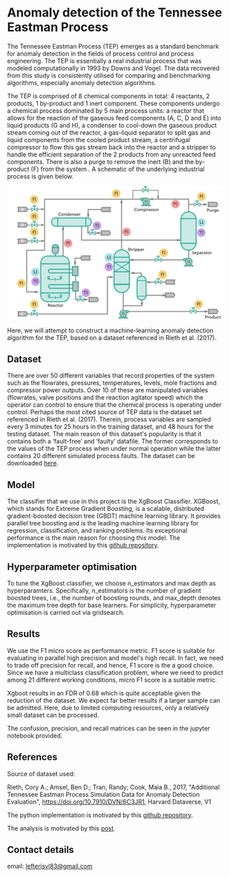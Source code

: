 # Anomaly detection of the Tennessee Eastman Process


The Tennessee Eastman Process (TEP) emerges as a standard benchmark for anomaly detection in the fields of process control and process engineering. The TEP is essentially a real industrial process that was modeled computationally in 1993 by Downs and Vogel. The data recovered from this study is consistently utilised for comparing and benchmarking algorithms, especially anomaly detection algorithms. 


The TEP is comprised of 8 chemical components in total: 4 reactants, 2 products, 1 by-product and 1 inert component. These components undergo a chemical process dominated by 5 main process units: a reactor that allows for the reaction of the gaseous feed components (A, C, D and E) into liquid products (G and H), a condenser to cool-down the gaseous product stream coming out of the reactor, a gas-liquid separator to split gas and liquid components from the cooled product stream, a centrifugal compressor to flow this gas stream back into the reactor and a stripper to handle the efficient separation of the 2 products from any unreacted feed components. There is also a purge to remove the inert (B) and the by-product (F) from the system . A schematic of the underlying industrial process is given below.

![Screenshot](TEP.png)


Here, we will attempt to construct a machine-learning anomaly detection algorithm for the TEP, based on a dataset referenced in Rieth et al. (2017).

## Dataset

There are over 50 different variables that record properties of the system such as the flowrates, pressures, temperatures, levels, mole fractions and compressor power outputs. Over 10 of these are manipulated variables (flowrates, valve positions and the reaction agitator speed) which the operator can control to ensure that the chemical process is operating under control. Perhaps the most cited source of TEP data is the dataset set referenced in Rieth et al. (2017). Therein, process variables are sampled every 3 minutes for 25 hours in the training dataset, and 48 hours for the testing dataset. The main reason of this dataset's popularity is that it contains both a ‘fault-free’ and ‘faulty’ datafile. The former corresponds to the values of the TEP process when under normal operation while the latter contains 20 different simulated process faults. The dataset can be downloaded [here](https://dataverse.harvard.edu/dataset.xhtml?persistentId=doi:10.7910/DVN/6C3JR1).

## Model

The classifier that we use in this project is the XgBoost Classifier. XGBoost, which stands for Extreme Gradient Boosting, is a scalable, distributed gradient-boosted decision tree (GBDT) machine learning library. It provides parallel tree boosting and is the leading machine learning library for regression, classification, and ranking problems. Its exceptional performance is the main reason for choosing this model. The implementation is motivated by this [github repository](https://github.com/mrunal46/TEP-Fault-Detection).

## Hyperparameter optimisation

To tune the XgBoost classifier, we choose n_estimators and max depth as hyperparamters. Specifically, n_estimators is the number of gradient boosted trees, i.e., the number of boosting rounds, and max_depth denotes the maximum tree depth for base learners. For simplicity, hyperparameter optimisation is carried out via gridsearch.

## Results 

We use the F1 micro score as performance metric. F1 score is suitable for evaluating in parallel high precision and model's high recall. In fact, we need to trade off precision for recall, and hence, F1 score is the a good choice. Since we have a multiclass classification problem, where we need to predict among 21 different working conditions, micro F1 score is a suitable metric.

Xgboot results in an FDR of 0.68 which is quite acceptable given the reduction of the dataset. We expect far better results if a larger sample can be admitted. Here, due to limited computing resources, only a relatively small dataset can be processed.

The confusion, precision, and recall matrices can be seen in the jupyter notebook provided.

## References

Source of dataset used:

Rieth, Cory A.; Amsel, Ben D.; Tran, Randy; Cook, Maia B., 2017, "Additional Tennessee Eastman Process Simulation Data for Anomaly Detection Evaluation", https://doi.org/10.7910/DVN/6C3JR1, Harvard Dataverse, V1

The python implementation is motivated by this [github repository](https://github.com/mrunal46/TEP-Fault-Detection).

The analysis is motivated by this [post](https://keepfloyding.github.io/posts/Ten-East-Proc-Intro/).

## Contact details

email: lefterisvl83@gmail.com
